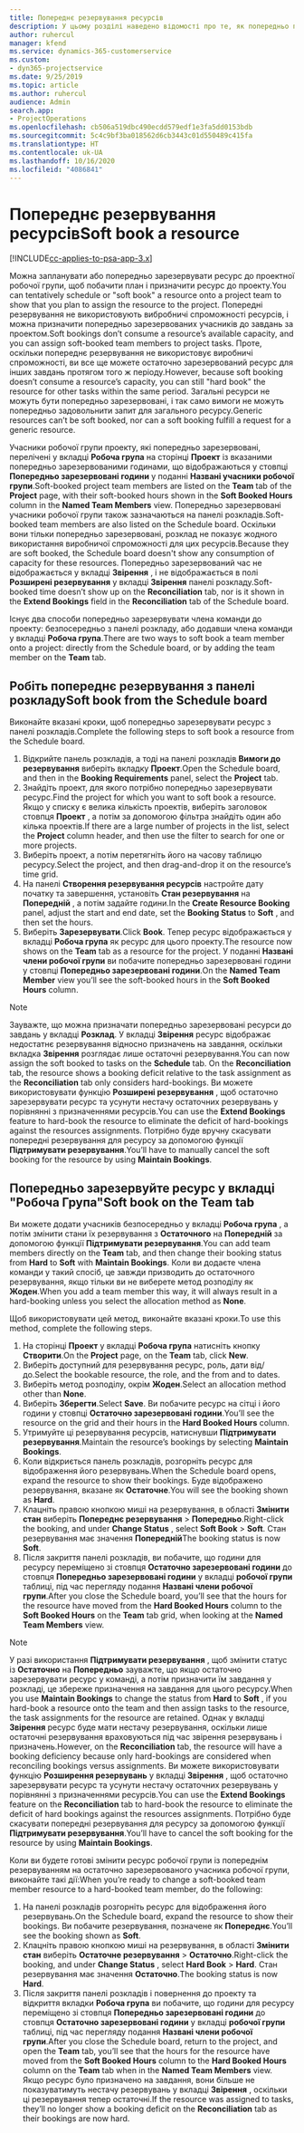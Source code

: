```yaml
---
title: Попереднє резервування ресурсів
description: У цьому розділі наведено відомості про те, як попередньо планувати або попередньо резервувати учасників робочої групи проекту.
author: ruhercul
manager: kfend
ms.service: dynamics-365-customerservice
ms.custom:
- dyn365-projectservice
ms.date: 9/25/2019
ms.topic: article
ms.author: ruhercul
audience: Admin
search.app:
- ProjectOperations
ms.openlocfilehash: cb506a519dbc490ecdd579edf1e3fa5dd0153bdb
ms.sourcegitcommit: 5c4c9bf3ba018562d6cb3443c01d550489c415fa
ms.translationtype: HT
ms.contentlocale: uk-UA
ms.lasthandoff: 10/16/2020
ms.locfileid: "4086841"
---
```

# <a name="soft-book-a-resource"></a><span data-ttu-id="dc515-103">Попереднє резервування ресурсів</span><span class="sxs-lookup"><span data-stu-id="dc515-103">Soft book a resource</span></span>

[!INCLUDE[cc-applies-to-psa-app-3.x](../includes/cc-applies-to-psa-app-3x.md)]

<span data-ttu-id="dc515-104">Можна запланувати або попередньо зарезервувати ресурс до проектної робочої групи, щоб побачити план і призначити ресурс до проекту.</span><span class="sxs-lookup"><span data-stu-id="dc515-104">You can tentatively schedule or "soft book" a resource onto a project team to show that you plan to assign the resource to the project.</span></span> <span data-ttu-id="dc515-105">Попередні резервування не використовують вибробничі спроможності ресурсів, і можна призначити попередньо зарезервованих учасників до завдань за проектом.</span><span class="sxs-lookup"><span data-stu-id="dc515-105">Soft bookings don’t consume a resource’s available capacity, and you can assign soft-booked team members to project tasks.</span></span> <span data-ttu-id="dc515-106">Проте, оскільки попереднє резервування не використовує виробничі спроможності, ви все ще можете остаточно зарезервований ресурс для інших завдань протягом того ж періоду.</span><span class="sxs-lookup"><span data-stu-id="dc515-106">However, because soft booking doesn’t consume a resource’s capacity, you can still "hard book" the resource for other tasks within the same period.</span></span> <span data-ttu-id="dc515-107">Загальні ресурси не можуть бути попередньо зарезервовані, і так само вимоги не можуть попередньо задовольнити запит для загального ресурсу.</span><span class="sxs-lookup"><span data-stu-id="dc515-107">Generic resources can’t be soft booked, nor can a soft booking fulfill a request for a generic resource.</span></span>

<span data-ttu-id="dc515-108">Учасники робочої групи проекту, які попередньо зарезервовані, перелічені у вкладці **Робоча група** на сторінці **Проект** із вказаними попередньо зарезервованими годинами, що відображаються у стовпці **Попередньо зарезервовані години** у поданні **Названі учасники робочої групи**.</span><span class="sxs-lookup"><span data-stu-id="dc515-108">Soft-booked project team members are listed on the **Team** tab of the **Project** page, with their soft-booked hours shown in the **Soft Booked Hours** column in the **Named Team Members** view.</span></span> <span data-ttu-id="dc515-109">Попередньо зарезервовані учасники робочої групи також зазначаються на панелі розкладів.</span><span class="sxs-lookup"><span data-stu-id="dc515-109">Soft-booked team members are also listed on the Schedule board.</span></span> <span data-ttu-id="dc515-110">Оскільки вони тільки попередньо зарезервовані, розклад не показує жодного використання виробничої спроможності для цих ресурсів.</span><span class="sxs-lookup"><span data-stu-id="dc515-110">Because they are soft booked, the Schedule board doesn't show any consumption of capacity for these resources.</span></span> <span data-ttu-id="dc515-111">Попередньо зарезервований час не відображається у вкладці **Звірення** , і не відображається в полі **Розширені резервування** у вкладці **Звірення** панелі розкладу.</span><span class="sxs-lookup"><span data-stu-id="dc515-111">Soft-booked time doesn’t show up on the **Reconciliation** tab, nor is it shown in the **Extend Bookings** field in the **Reconciliation** tab of the Schedule board.</span></span> 

<span data-ttu-id="dc515-112">Існує два способи попередньо зарезервувати члена команди до проекту: безпосередньо з панелі розкладу, або додавши члена команди у вкладці **Робоча група**.</span><span class="sxs-lookup"><span data-stu-id="dc515-112">There are two ways to soft book a team member onto a project: directly from the Schedule board, or by adding the team member on the **Team** tab.</span></span> 

## <a name="soft-book-from-the-schedule-board"></a><span data-ttu-id="dc515-113">Робіть попереднє резервування з панелі розкладу</span><span class="sxs-lookup"><span data-stu-id="dc515-113">Soft book from the Schedule board</span></span>
<span data-ttu-id="dc515-114">Виконайте вказані кроки, щоб попередньо зарезервувати ресурс з панелі розкладів.</span><span class="sxs-lookup"><span data-stu-id="dc515-114">Complete the following steps to soft book a resource from the Schedule board.</span></span> 

1. <span data-ttu-id="dc515-115">Відкрийте панель розкладів, а тоді на панелі розкладів **Вимоги до резервування** виберіть вкладку **Проект**.</span><span class="sxs-lookup"><span data-stu-id="dc515-115">Open the Schedule board, and then in the **Booking Requirements** panel, select the **Project** tab.</span></span>
2. <span data-ttu-id="dc515-116">Знайдіть проект, для якого потрібно попередньо зарезервувати ресурс.</span><span class="sxs-lookup"><span data-stu-id="dc515-116">Find the project for which you want to soft book a resource.</span></span> <span data-ttu-id="dc515-117">Якщо у списку є велика кількість проектів, виберіть заголовок стовпця **Проект** , а потім за допомогою фільтра знайдіть один або кілька проектів.</span><span class="sxs-lookup"><span data-stu-id="dc515-117">If there are a large number of projects in the list, select the **Project** column header, and then use the filter to search for one or more projects.</span></span>
3. <span data-ttu-id="dc515-118">Виберіть проект, а потім перетягніть його на часову таблицю ресурсу.</span><span class="sxs-lookup"><span data-stu-id="dc515-118">Select the project, and then drag-and-drop it on the resource’s time grid.</span></span>
5. <span data-ttu-id="dc515-119">На панелі **Створення резервування ресурсів** настройте дату початку та завершення, установіть **Стан резервування** на **Попередній** , а потім задайте години.</span><span class="sxs-lookup"><span data-stu-id="dc515-119">In the **Create Resource Booking** panel, adjust the start and end date, set the **Booking Status** to **Soft** , and then set the hours.</span></span> 
6. <span data-ttu-id="dc515-120">Виберіть **Зарезервувати**.</span><span class="sxs-lookup"><span data-stu-id="dc515-120">Click **Book**.</span></span> <span data-ttu-id="dc515-121">Тепер ресурс відображається у вкладці **Робоча група** як ресурс для цього проекту.</span><span class="sxs-lookup"><span data-stu-id="dc515-121">The resource now shows on the **Team** tab as a resource for the project.</span></span> <span data-ttu-id="dc515-122">У поданні **Названі члени робочої групи** ви побачите попередньо зарезервовані години у стовпці **Попередньо зарезервовані години**.</span><span class="sxs-lookup"><span data-stu-id="dc515-122">On the **Named Team Member** view you’ll see the soft-booked hours in the **Soft Booked Hours** column.</span></span>

> [!NOTE]
> <span data-ttu-id="dc515-123">Зауважте, що можна призначати попередньо зарезервовані ресурси до завдань у вкладці **Розклад**. У вкладці **Звірення** ресурс відображає недостатнє резервування відносно призначень на завдання, оскільки вкладка **Звірення** розглядає лише остаточні резервування.</span><span class="sxs-lookup"><span data-stu-id="dc515-123">You can now assign the soft booked to tasks on the **Schedule** tab. On the **Reconciliation** tab, the resource shows a booking deficit relative to the task assignment as the **Reconciliation** tab only considers hard-bookings.</span></span> <span data-ttu-id="dc515-124">Ви можете використовувати функцію **Розширені резервування** , щоб остаточно зарезервувати ресурс та усунути нестачу остаточних резервувань у порівнянні з призначеннями ресурсів.</span><span class="sxs-lookup"><span data-stu-id="dc515-124">You can use the **Extend Bookings** feature to hard-book the resource to eliminate the deficit of hard-bookings against the resources assignments.</span></span> <span data-ttu-id="dc515-125">Потрібно буде вручну скасувати попередні резервування для ресурсу за допомогою функції **Підтримувати резервування**.</span><span class="sxs-lookup"><span data-stu-id="dc515-125">You’ll have to manually cancel the soft booking for the resource by using **Maintain Bookings**.</span></span>

## <a name="soft-book-on-the-team-tab"></a><span data-ttu-id="dc515-126">Попередньо зарезервуйте ресурс у вкладці "Робоча Група"</span><span class="sxs-lookup"><span data-stu-id="dc515-126">Soft book on the Team tab</span></span>

<span data-ttu-id="dc515-127">Ви можете додати учасників безпосередньо у вкладці **Робоча група** , а потім змінити стани їх резервування з **Остаточного** на **Попередній** за допомогою функції **Підтримувати резервування**.</span><span class="sxs-lookup"><span data-stu-id="dc515-127">You can add team members directly on the **Team** tab, and then change their booking status from **Hard** to **Soft** with **Maintain Bookings**.</span></span> <span data-ttu-id="dc515-128">Коли ви додаєте члена команди у такий спосіб, це завжди призводить до остаточного резервування, якщо тільки ви не виберете метод розподілу як **Жоден**.</span><span class="sxs-lookup"><span data-stu-id="dc515-128">When you add a team member this way, it will always result in a hard-booking unless you select the allocation method as **None**.</span></span>

<span data-ttu-id="dc515-129">Щоб використовувати цей метод, виконайте вказані кроки.</span><span class="sxs-lookup"><span data-stu-id="dc515-129">To use this method, complete the following steps.</span></span>

1. <span data-ttu-id="dc515-130">На сторінці **Проект** у вкладці **Робоча група** натисніть кнопку **Створити**.</span><span class="sxs-lookup"><span data-stu-id="dc515-130">On the **Project** page, on the **Team** tab, click **New**.</span></span>
2. <span data-ttu-id="dc515-131">Виберіть доступний для резервування ресурс, роль, дати від/до.</span><span class="sxs-lookup"><span data-stu-id="dc515-131">Select the bookable resource, the role, and the from and to dates.</span></span>
3. <span data-ttu-id="dc515-132">Виберіть метод розподілу, окрім **Жоден**.</span><span class="sxs-lookup"><span data-stu-id="dc515-132">Select an allocation method other than **None**.</span></span>
4. <span data-ttu-id="dc515-133">Виберіть **Зберегти**.</span><span class="sxs-lookup"><span data-stu-id="dc515-133">Select **Save**.</span></span> <span data-ttu-id="dc515-134">Ви побачите ресурс на сітці і його години у стовпці **Остаточно зарезервовані години**.</span><span class="sxs-lookup"><span data-stu-id="dc515-134">You’ll see the resource on the grid and their hours in the **Hard Booked Hours** column.</span></span>
5. <span data-ttu-id="dc515-135">Утримуйте ці резервування ресурсів, натиснувши **Підтримувати резервування**.</span><span class="sxs-lookup"><span data-stu-id="dc515-135">Maintain the resource’s bookings by selecting **Maintain Bookings**.</span></span>
6. <span data-ttu-id="dc515-136">Коли відкриється панель розкладів, розгорніть ресурс для відображення його резервувань.</span><span class="sxs-lookup"><span data-stu-id="dc515-136">When the Schedule board opens, expand the resource to show their bookings.</span></span> <span data-ttu-id="dc515-137">Буде відображено резервування, вказане як **Остаточне**.</span><span class="sxs-lookup"><span data-stu-id="dc515-137">You will see the booking shown as **Hard**.</span></span>
7. <span data-ttu-id="dc515-138">Клацніть правою кнопкою миші на резервування, в області **Змінити стан** виберіть **Попереднє резервування** \> **Попередньо**.</span><span class="sxs-lookup"><span data-stu-id="dc515-138">Right-click the booking, and under **Change Status** , select **Soft Book** \> **Soft**.</span></span> <span data-ttu-id="dc515-139">Стан резервування має значення **Попередній**</span><span class="sxs-lookup"><span data-stu-id="dc515-139">The booking status is now **Soft**.</span></span>
8. <span data-ttu-id="dc515-140">Після закриття панелі розкладів, ви побачите, що години для ресурсу переміщено зі стовпця **Остаточно зарезервовані години** до стовпця **Попередньо зарезервовані години** у вкладці **робочої групи** таблиці, під час перегляду подання **Названі члени робочої групи**.</span><span class="sxs-lookup"><span data-stu-id="dc515-140">After you close the Schedule board, you’ll see that the hours for the resource have moved from the **Hard Booked Hours** column to the **Soft Booked Hours** on the **Team** tab grid, when looking at the **Named Team Members** view.</span></span>

> [!NOTE]
> <span data-ttu-id="dc515-141">У разі використання **Підтримувати резервування** , щоб змінити статус із **Остаточно** на **Попередньо** зауважте, що якщо остаточно зарезервувати ресурс у команді, а потім призначити їм завдання у розкладі, це збереже призначення на завдання для цього ресурсу.</span><span class="sxs-lookup"><span data-stu-id="dc515-141">When you use **Maintain Bookings** to change the status from **Hard** to **Soft** , if you hard-book a resource onto the team and then assign tasks to the resource, the task assignments for the resource are retained.</span></span> <span data-ttu-id="dc515-142">Однак у вкладці **Звірення** ресурс буде мати нестачу резервування, оскільки лише остаточні резервування враховуються під час звірення резервувань і призначень.</span><span class="sxs-lookup"><span data-stu-id="dc515-142">However, on the **Reconciliation** tab, the resource will have a booking deficiency because only hard-bookings are considered when reconciling bookings versus assignments.</span></span> <span data-ttu-id="dc515-143">Ви можете використовувати функцію **Розширення резервувань** у вкладці **Звірення** , щоб остаточно зарезервувати ресурс та усунути нестачу остаточних резервувань у порівнянні з призначеннями ресурсів.</span><span class="sxs-lookup"><span data-stu-id="dc515-143">You can use the **Extend Bookings** feature on the **Reconciliation** tab to hard-book the resource to eliminate the deficit of hard bookings against the resources assignments.</span></span> <span data-ttu-id="dc515-144">Потрібно буде скасувати попередні резервування для ресурсу за допомогою функції **Підтримувати резервування**.</span><span class="sxs-lookup"><span data-stu-id="dc515-144">You’ll have to cancel the soft booking for the resource by using **Maintain Bookings**.</span></span>

<span data-ttu-id="dc515-145">Коли ви будете готові змінити ресурс робочої групи із попереднім резервуванням на остаточно зарезервованого учасника робочої групи, виконайте такі дії:</span><span class="sxs-lookup"><span data-stu-id="dc515-145">When you’re ready to change a soft-booked team member resource to a hard-booked team member, do the following:</span></span>

1. <span data-ttu-id="dc515-146">На панелі розкладів розгорніть ресурс для відображення його резервувань.</span><span class="sxs-lookup"><span data-stu-id="dc515-146">On the Schedule board, expand the resource to show their bookings.</span></span> <span data-ttu-id="dc515-147">Ви побачите резервування, позначене як **Попереднє**.</span><span class="sxs-lookup"><span data-stu-id="dc515-147">You’ll see the booking shown as **Soft**.</span></span>
2. <span data-ttu-id="dc515-148">Клацніть правою кнопкою миші на резервування, в області **Змінити стан** виберіть **Остаточне резервування** \> **Остаточно**.</span><span class="sxs-lookup"><span data-stu-id="dc515-148">Right-click the booking, and under **Change Status** , select **Hard Book** \> **Hard**.</span></span> <span data-ttu-id="dc515-149">Стан резервування має значення **Остаточно**.</span><span class="sxs-lookup"><span data-stu-id="dc515-149">The booking status is now **Hard**.</span></span>
3. <span data-ttu-id="dc515-150">Після закриття панелі розкладів і повернення до проекту та відкриття вкладки **Робоча група** ви побачите, що години для ресурсу переміщено зі стовпця **Попередньо зарезервовані години** до стовпця **Остаточно зарезервовані години** у вкладці **робочої групи** таблиці, під час перегляду подання **Названі члени робочої групи**.</span><span class="sxs-lookup"><span data-stu-id="dc515-150">After you close the Schedule board, return to the project, and open the **Team** tab, you’ll see that the hours for the resource have moved from the **Soft Booked Hours** column to the **Hard Booked Hours** column on the **Team** tab when in the **Named Team Members** view.</span></span> <span data-ttu-id="dc515-151">Якщо ресурс було призначено на завдання, вони більше не показуватимуть нестачу резервувань у вкладці **Звірення** , оскільки ці резервування тепер остаточні.</span><span class="sxs-lookup"><span data-stu-id="dc515-151">If the resource was assigned to tasks, they’ll no longer show a booking deficit on the **Reconciliation** tab as their bookings are now hard.</span></span>

